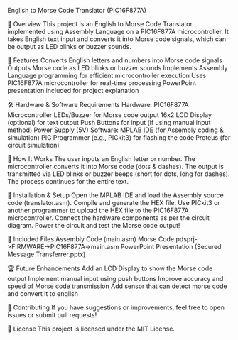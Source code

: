English to Morse Code Translator (PIC16F877A)

📜 Overview
  This project is an English to Morse Code Translator implemented using Assembly Language on a PIC16F877A microcontroller. 
  It takes English text input and converts it into Morse code signals, which can be output as LED blinks or buzzer sounds.

🚀 Features
  Converts English letters and numbers into Morse code signals
  Outputs Morse code as LED blinks or buzzer sounds
  Implements Assembly Language programming for efficient microcontroller execution
  Uses PIC16F877A microcontroller for real-time processing
  PowerPoint presentation included for project explanation

🛠️ Hardware & Software Requirements
Hardware:
  PIC16F877A Microcontroller
  LEDs/Buzzer for Morse code output
  16x2 LCD Display (optional) for text output
  Push Buttons for input (if using manual input method)
  Power Supply (5V)
Software:
  MPLAB IDE (for Assembly coding & simulation)
  PIC Programmer (e.g., PICkit3) for flashing the code
  Proteus (for circuit simulation)

📌 How It Works
  The user inputs an English letter or number.
  The microcontroller converts it into Morse code (dots & dashes).
  The output is transmitted via LED blinks or buzzer beeps (short for dots, long for dashes).
  The process continues for the entire text.

🔧 Installation & Setup
  Open the MPLAB IDE and load the Assembly source code (translator.asm).
  Compile and generate the HEX file.
  Use PICkit3 or another programmer to upload the HEX file to the PIC16F877A microcontroller.
  Connect the hardware components as per the circuit diagram.
  Power the circuit and test the Morse code output!

📜 Included Files
  Assembly Code (main.asm) Morse Code.pdsprj->FIRMWARE->PIC16F877A->main.asm
  PowerPoint Presentation (Secured Message Transferrer.pptx)

🏆 Future Enhancements
  Add an LCD Display to show the Morse code output
  Implement manual input using push buttons
  Improve accuracy and speed of Morse code transmission
  Add sensor that can detect morse code and convert it to english

🤝 Contributing
  If you have suggestions or improvements, feel free to open issues or submit pull requests!

📜 License
This project is licensed under the MIT License.
